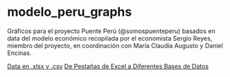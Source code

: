 # modelo_peru_graphs
Gráficos para el proyecto Puente Perú (@somospuenteperu) basados en data del modelo económico recopilada por el economista Sergio Reyes, miembro del proyecto, en coordinación con María Claudia Augusto y Daniel Encinas.

[Data en .xlsx y .csv](https://github.com/danielencinaszevallos/modelo_peru_graphs/tree/main/data)
[De Pestañas de Excel a Diferentes Bases de Datos](https://github.com/danielencinaszevallos/modelo_peru_graphs/blob/main/Limpieza-y-Separacion-de-Data.html)
